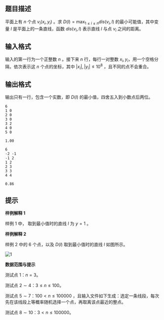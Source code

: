 ## 题目描述
平面上有 $n$ 个点 $v_i(x_i,y_i)$ 。求 $D(l)=\max_{1\le i\le n} dis(v_i,l)$ 的最小可能值，其中变量 $l$ 是平面上的一条直线，函数 $dis(v_i,l)$ 表示直线 $l$ 与点 $v_i$ 之间的距离。

## 输入格式
输入的第一行为一个正整数 $n$ 。接下来 $n$ 行，每行一对整数 $x_i , y_i$​​ ，用一个空格分隔，依次表示这 $n$ 个点的坐标，其中 $|x_i|,|y_i| \le 10^8$ ，且不同的点不会重合。

## 输出格式
输出只有一行，包含一个实数，即 $D(l)$ 的最小值，四舍五入到小数点后两位。

```input1
6
1 0
2 0
3 0
3 2
4 0
5 0
```

```output1
1.00
```

```input2
6
-2 -1
-1 2
1 2
2 3
3 3
4 4
```

```output2
0.86
```

## 提示
**样例解释 1**

样例 $1$ 中， 取到最小值时的直线 $l$ 为 $y=1$ 。

**样例解释 2**

样例 $2$ 中的 $6$ 个点，以及 $D(l)$ 取到最小值时的直线 $l$ 如图所示。

![1](https://cdn.luogu.com.cn/upload/pic/20067.png)

**数据范围与提示**

测试点 $1$：$n=3$。

测试点 $2 \sim 4$：$3 \le n \le 100$。

测试点 $5 \sim 7$：$100 < n \le 100000$ ，且输入文件如下生成：选定一条线段，每次先在该线段上等概率随机选择一个点，再取离该点最近的整点。

测试点 $8 \sim 10$：$3 < n \le 100000$。

